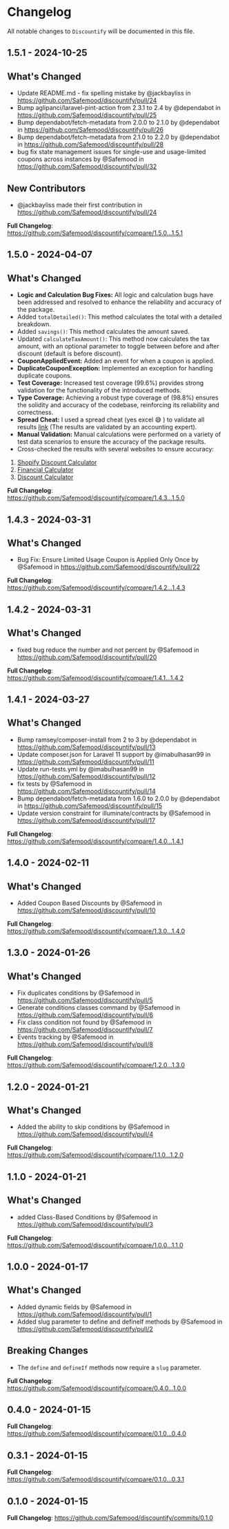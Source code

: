 # Changelog

All notable changes to `Discountify` will be documented in this file.

## 1.5.1 - 2024-10-25

## What's Changed
* Update README.md - fix spelling mistake by @jackbayliss in https://github.com/Safemood/discountify/pull/24
* Bump aglipanci/laravel-pint-action from 2.3.1 to 2.4 by @dependabot in https://github.com/Safemood/discountify/pull/25
* Bump dependabot/fetch-metadata from 2.0.0 to 2.1.0 by @dependabot in https://github.com/Safemood/discountify/pull/26
* Bump dependabot/fetch-metadata from 2.1.0 to 2.2.0 by @dependabot in https://github.com/Safemood/discountify/pull/28
* bug fix state management issues for single-use and usage-limited coupons across instances by @Safemood in https://github.com/Safemood/discountify/pull/32

## New Contributors
* @jackbayliss made their first contribution in https://github.com/Safemood/discountify/pull/24

**Full Changelog**: https://github.com/Safemood/discountify/compare/1.5.0...1.5.1

## 1.5.0 - 2024-04-07

## What's Changed

* **Logic and Calculation Bug Fixes:** All logic and calculation bugs have been addressed and resolved to enhance the reliability and accuracy of the package.
* Added `totalDetailed()`: This method calculates the total with a detailed breakdown.
* Added `savings()`: This method calculates the amount saved.
* Updated `calculateTaxAmount()`: This method now calculates the tax amount, with an optional parameter to toggle between before and after discount (default is before discount).
* **CouponAppliedEvent:** Added an event for when a coupon is applied.
* **DuplicateCouponException:** Implemented an exception for handling duplicate coupons.
* **Test Coverage:** Increased test coverage (99.6%) provides strong validation for the functionality of the introduced methods.
* **Type Coverage:** Achieving a robust type coverage of (98.8%) ensures the solidity and accuracy of the codebase, reinforcing its reliability and correctness.
* **Spread Cheat:** I used a spread cheat (yes excel 😅 ) to validate all results [link](https://docs.google.com/spreadsheets/d/1ki9xv1ivADVrvEEVj4L7C20mFNuN9l_S/edit#gid=1398535476) (The results are validated by an accounting expert).
* **Manual Validation:** Manual calculations were performed on a variety of test data scenarios to ensure the accuracy of the package results.
* Cross-checked the results with several websites to ensure accuracy:

1. [Shopify Discount Calculator](https://www.shopify.com/tools/discount-calculator)
2. [Financial Calculator](https://www.fncalculator.com/financialcalculator?type=discountCalculator)
3. [Discount Calculator](https://www.calculator.net/discount-calculator.html)


**Full Changelog**: https://github.com/Safemood/discountify/compare/1.4.3...1.5.0

## 1.4.3 - 2024-03-31

## What's Changed
* Bug Fix: Ensure Limited Usage Coupon is Applied Only Once by @Safemood in https://github.com/Safemood/discountify/pull/22


**Full Changelog**: https://github.com/Safemood/discountify/compare/1.4.2...1.4.3

## 1.4.2 - 2024-03-31

## What's Changed
* fixed bug reduce the number and not percent by @Safemood in https://github.com/Safemood/discountify/pull/20

**Full Changelog**: https://github.com/Safemood/discountify/compare/1.4.1...1.4.2

## 1.4.1 - 2024-03-27

## What's Changed
* Bump ramsey/composer-install from 2 to 3 by @dependabot in https://github.com/Safemood/discountify/pull/13
* Update composer.json for Laravel 11 support by @imabulhasan99 in https://github.com/Safemood/discountify/pull/11
* Update run-tests.yml by @imabulhasan99 in https://github.com/Safemood/discountify/pull/12
* fix tests by @Safemood in https://github.com/Safemood/discountify/pull/14
* Bump dependabot/fetch-metadata from 1.6.0 to 2.0.0 by @dependabot in https://github.com/Safemood/discountify/pull/15
* Update version constraint for illuminate/contracts by @Safemood in https://github.com/Safemood/discountify/pull/17


**Full Changelog**: https://github.com/Safemood/discountify/compare/1.4.0...1.4.1

## 1.4.0 - 2024-02-11

## What's Changed
* Added Coupon Based Discounts  by @Safemood in https://github.com/Safemood/discountify/pull/10


**Full Changelog**: https://github.com/Safemood/discountify/compare/1.3.0...1.4.0

## 1.3.0 - 2024-01-26

## What's Changed
* Fix duplicates conditions by @Safemood in https://github.com/Safemood/discountify/pull/5
* Generate conditions classes command by @Safemood in https://github.com/Safemood/discountify/pull/6
* Fix class condition not found by @Safemood in https://github.com/Safemood/discountify/pull/7
* Events tracking by @Safemood in https://github.com/Safemood/discountify/pull/8


**Full Changelog**: https://github.com/Safemood/discountify/compare/1.2.0...1.3.0

## 1.2.0 - 2024-01-21

## What's Changed
* Added the ability to skip conditions by @Safemood in https://github.com/Safemood/discountify/pull/4


**Full Changelog**: https://github.com/Safemood/discountify/compare/1.1.0...1.2.0

## 1.1.0 - 2024-01-21

## What's Changed
* added  Class-Based Conditions by @Safemood in https://github.com/Safemood/discountify/pull/3

**Full Changelog**: https://github.com/Safemood/discountify/compare/1.0.0...1.1.0

## 1.0.0 - 2024-01-17

## What's Changed
* Added dynamic fields by @Safemood in https://github.com/Safemood/discountify/pull/1
* Added slug parameter to define and defineIf methods by @Safemood in https://github.com/Safemood/discountify/pull/2

## Breaking Changes
- The `define` and `defineIf` methods now require a `slug` parameter.

**Full Changelog**: https://github.com/Safemood/discountify/compare/0.4.0...1.0.0

## 0.4.0 - 2024-01-15

**Full Changelog**: https://github.com/Safemood/discountify/compare/0.1.0...0.4.0

## 0.3.1 - 2024-01-15

**Full Changelog**: https://github.com/Safemood/discountify/compare/0.1.0...0.3.1

## 0.1.0 - 2024-01-15

**Full Changelog**: https://github.com/Safemood/discountify/commits/0.1.0
